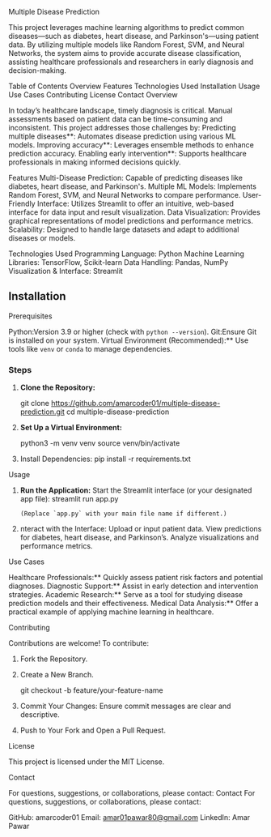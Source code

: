 Multiple Disease Prediction

This project leverages machine learning algorithms to predict common diseases—such as diabetes, heart disease, and Parkinson's—using patient data. By utilizing multiple models like Random Forest, SVM, and Neural Networks, the system aims to provide accurate disease classification, assisting healthcare professionals and researchers in early diagnosis and decision-making.

Table of Contents
Overview
Features
Technologies Used
Installation
Usage
Use Cases
Contributing
License
Contact
Overview

In today’s healthcare landscape, timely diagnosis is critical. Manual assessments based on patient data can be time-consuming and inconsistent. This project addresses those challenges by:
Predicting multiple diseases**: Automates disease prediction using various ML models.
Improving accuracy**: Leverages ensemble methods to enhance prediction accuracy.
Enabling early intervention**: Supports healthcare professionals in making informed decisions quickly.

Features
Multi-Disease Prediction: Capable of predicting diseases like diabetes, heart disease, and Parkinson's.
Multiple ML Models: Implements Random Forest, SVM, and Neural Networks to compare performance.
User-Friendly Interface: Utilizes Streamlit to offer an intuitive, web-based interface for data input and result visualization.
Data Visualization: Provides graphical representations of model predictions and performance metrics.
Scalability: Designed to handle large datasets and adapt to additional diseases or models.

Technologies Used
Programming Language: Python
Machine Learning Libraries: TensorFlow, Scikit-learn
Data Handling: Pandas, NumPy
Visualization & Interface: Streamlit
## Installation

Prerequisites

Python:Version 3.9 or higher (check with `python --version`).
Git:Ensure Git is installed on your system.
Virtual Environment (Recommended):** Use tools like `venv` or `conda` to manage dependencies.

### Steps

1. **Clone the Repository:**
   
   git clone https://github.com/amarcoder01/multiple-disease-prediction.git
   cd multiple-disease-prediction
   

2. **Set Up a Virtual Environment:**
   
     python3 -m venv venv
     source venv/bin/activate


3. Install Dependencies:
   pip install -r requirements.txt


 Usage

1. **Run the Application:**
   Start the Streamlit interface (or your designated app file):
   streamlit run app.py
   ```
   (Replace `app.py` with your main file name if different.)

2. nteract with the Interface:
    Upload or input patient data.
     View predictions for diabetes, heart disease, and Parkinson’s.
    Analyze visualizations and performance metrics.

 Use Cases

 Healthcare Professionals:** Quickly assess patient risk factors and potential diagnoses.
  Diagnostic Support:** Assist in early detection and intervention strategies.
  Academic Research:** Serve as a tool for studying disease prediction models and their effectiveness.
  Medical Data Analysis:** Offer a practical example of applying machine learning in healthcare.

Contributing

Contributions are welcome! To contribute:

1. Fork the Repository.
2. Create a New Branch.

   git checkout -b feature/your-feature-name

3. Commit Your Changes:
   Ensure commit messages are clear and descriptive.
4. Push to Your Fork and Open a Pull Request.


 License

This project is licensed under the MIT License.

Contact

For questions, suggestions, or collaborations, please contact:
Contact
For questions, suggestions, or collaborations, please contact:

GitHub: amarcoder01
Email: amar01pawar80@gmail.com
LinkedIn: Amar Pawar
